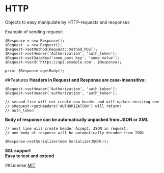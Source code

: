 HTTP
========
Objects to easy manipulate by HTTP-requests and responses  

Example of sending request:

	$Response = new Response();
	$Request  = new Request();
	$Request->setMethod(Request::method_POST);
	$Request->setHeader('Authorization', 'auth_token');
	$Request->setDataKey('some_post_key', 'some value');
	$Request->Send('https://api.example.com', $Response);
	
	print $Response->getBody();

##Features
**Headers in Request and Response are case-insensitive:**

	$Request->setHeader('Authorization', 'auth_token');  
	$Request->setHeader('authorization', 'auth_token');  
	
	// second line will not create new header and will update existing one    
	// $Request->getHeaders('AUTHORIZATION') will return:    
	// auth_token  

**Body of response can be automatically unpacked from JSON or XML**

	// next line will create header Accept: JSON in request,
	// and body of response will be automatically decoded from JSON
	
	$Response->setSerializer(new SerializerJSON());
  
**SSL support**  
**Easy to test and extend**  

##License
[MIT](http://en.wikipedia.org/wiki/MIT_License)
